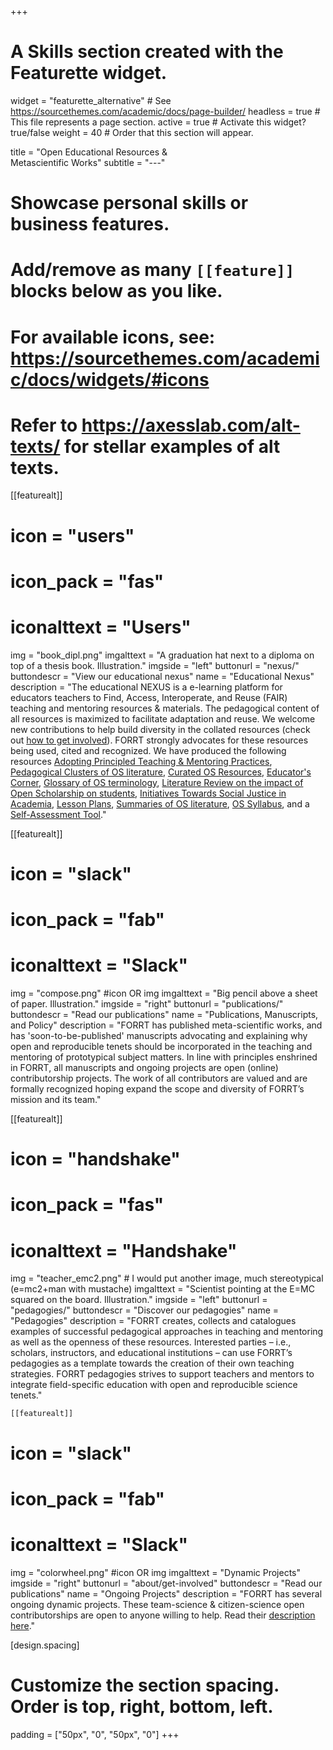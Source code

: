+++
# A Skills section created with the Featurette widget.
widget = "featurette_alternative"  # See https://sourcethemes.com/academic/docs/page-builder/
headless = true  # This file represents a page section.
active = true  # Activate this widget? true/false
weight = 40  # Order that this section will appear.

title = "Open Educational Resources &<br>Metascientific Works"
subtitle = "---"

# Showcase personal skills or business features.
# 

# Add/remove as many `[[feature]]` blocks below as you like.
# 
# For available icons, see: https://sourcethemes.com/academic/docs/widgets/#icons
# Refer to https://axesslab.com/alt-texts/ for stellar examples of alt texts.

[[featurealt]]
  # icon = "users"
  # icon_pack = "fas"
  # iconalttext = "Users"
  img = "book_dipl.png"
  imgalttext = "A graduation hat next to a diploma on top of a thesis book. Illustration." 
  imgside = "left"
  buttonurl = "nexus/"
  buttondescr = "View our educational nexus"
  name = "Educational Nexus"
  description = "The educational NEXUS is a e-learning platform for educators teachers to Find, Access, Interoperate, and Reuse (FAIR) teaching and mentoring resources & materials. The pedagogical content of all resources is maximized to facilitate adaptation and reuse. We welcome new contributions to help build diversity in the collated resources (check out [how to get involved](/about/get-involved)). FORRT strongly advocates for these resources being used, cited and recognized. We have produced the following resources [Adopting Principled Teaching & Mentoring Practices](/adopting), [Pedagogical Clusters of OS literature](/clusters), [Curated OS Resources](/resources), [Educator's Corner](/educators-corner), [Glossary of OS terminology](/glossary), [Literature Review on the impact of Open Scholarship on students](/impact),  [Initiatives Towards Social Justice in Academia](/dei), [Lesson Plans](/lesson-plans), [Summaries of OS literature](/summaries), [OS Syllabus](https://forrt.org/syllabus), and a [Self-Assessment Tool](/self-assessment)."  
  
  
  [[featurealt]]
  # icon = "slack"
  # icon_pack = "fab"
  # iconalttext = "Slack"
  img = "compose.png" #icon OR img
  imgalttext = "Big pencil above a sheet of paper. Illustration." 
  imgside = "right"
  buttonurl = "publications/"
  buttondescr = "Read our publications"
  name = "Publications, Manuscripts, and Policy"
  description = "FORRT has published meta-scientific works, and has 'soon-to-be-published' manuscripts advocating and explaining why open and reproducible tenets should be incorporated in the teaching and mentoring of prototypical subject matters. In line with principles enshrined in FORRT, all manuscripts and ongoing projects are open (online) contributorship projects. The work of all contributors are valued and are formally recognized hoping expand the scope and diversity of FORRT’s mission and its team."
  

[[featurealt]]
  # icon = "handshake"
  # icon_pack = "fas"
  # iconalttext = "Handshake"
  img = "teacher_emc2.png" # I would put another image, much stereotypical (e=mc2+man with mustache)
  imgalttext = "Scientist pointing at the E=MC squared on the board. Illustration." 
  imgside = "left"
  buttonurl = "pedagogies/"
  buttondescr = "Discover our pedagogies"
  name = "Pedagogies"
  description = "FORRT creates, collects and catalogues examples of successful pedagogical approaches in teaching and mentoring as well as the openness of these resources. Interested parties – i.e., scholars, instructors, and educational institutions – can use FORRT’s pedagogies as a template towards the creation of their own teaching strategies. FORRT pedagogies strives to support teachers and mentors to integrate field-specific education with open and reproducible science tenets."


    [[featurealt]]
  # icon = "slack"
  # icon_pack = "fab"
  # iconalttext = "Slack"
  img = "colorwheel.png" #icon OR img
  imgalttext = "Dynamic Projects" 
  imgside = "right"
  buttonurl = "about/get-involved"
  buttondescr = "Read our publications"
  name = "Ongoing Projects"
  description = "FORRT has several ongoing dynamic projects. These team-science & citizen-science open contributorships are open to anyone willing to help. Read their [description here](about/get-involved/)."
  
[design.spacing]
  # Customize the section spacing. Order is top, right, bottom, left.
  padding = ["50px", "0", "50px", "0"]
+++